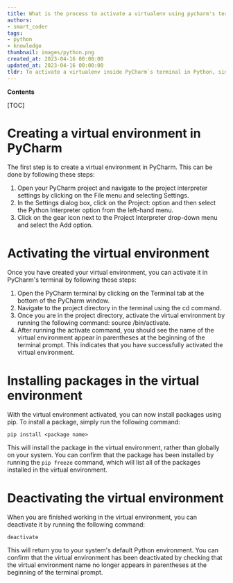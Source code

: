 ```yaml
---
title: What is the process to activate a virtualenv using pycharm's terminal?
authors:
- smart_coder
tags:
- python
- knowledge
thumbnail: images/python.png
created_at: 2023-04-16 00:00:00
updated_at: 2023-04-16 00:00:00
tldr: To activate a virtualenv inside PyCharm`s terminal in Python, simply run the command `source path/to/venv/bin/activate` in the terminal.
---
```


**Contents**

[TOC]

# Creating a virtual environment in PyCharm

The first step is to create a virtual environment in PyCharm. This can be done by following these steps:

1. Open your PyCharm project and navigate to the project interpreter settings by clicking on the File menu and selecting Settings.
2. In the Settings dialog box, click on the Project: <your project name> option and then select the Python Interpreter option from the left-hand menu.
3. Click on the gear icon next to the Project Interpreter drop-down menu and select the Add option. 

# Activating the virtual environment

Once you have created your virtual environment, you can activate it in PyCharm's terminal by following these steps:

1. Open the PyCharm terminal by clicking on the Terminal tab at the bottom of the PyCharm window.
2. Navigate to the project directory in the terminal using the cd command.
3. Once you are in the project directory, activate the virtual environment by running the following command: source <path to virtual environment>/bin/activate.
4. After running the activate command, you should see the name of the virtual environment appear in parentheses at the beginning of the terminal prompt. This indicates that you have successfully activated the virtual environment.

# Installing packages in the virtual environment

With the virtual environment activated, you can now install packages using pip. To install a package, simply run the following command:

`pip install <package name>`

This will install the package in the virtual environment, rather than globally on your system. You can confirm that the package has been installed by running the `pip freeze` command, which will list all of the packages installed in the virtual environment.

# Deactivating the virtual environment

When you are finished working in the virtual environment, you can deactivate it by running the following command:

`deactivate`

This will return you to your system's default Python environment. You can confirm that the virtual environment has been deactivated by checking that the virtual environment name no longer appears in parentheses at the beginning of the terminal prompt.
